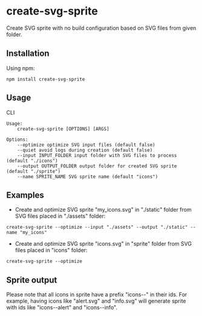 # create-svg-sprite
Create SVG sprite with no build configuration based on SVG files from given folder.

## Installation
Using npm:
```
npm install create-svg-sprite
```

## Usage
CLI
```
Usage:
    create-svg-sprite [OPTIONS] [ARGS]

Options:
    --optimize optimize SVG input files (default false)
    --quiet avoid logs during creation (default false)
    --input INPUT_FOLDER input folder with SVG files to process (default "./icons")
    --output OUTPUT_FOLDER output folder for created SVG sprite (default "./sprite")
    --name SPRITE_NAME SVG sprite name (default "icons")
```

## Examples
- Create and optimize SVG sprite "my_icons.svg" in "./static" folder from SVG files placed in "./assets" folder:
```
create-svg-sprite --optimize --input "./assets" --output "./static" --name "my_icons"
```
- Create and optimize SVG sprite "icons.svg" in "sprite" folder from SVG files placed in "icons" folder:
```
create-svg-sprite --optimize
```

## Sprite output
Please note that all icons in sprite have a prefix "icons--" in their ids. For example, having icons like "alert.svg" and "info.svg" will generate sprite with ids like "icons--alert" and "icons--info".
